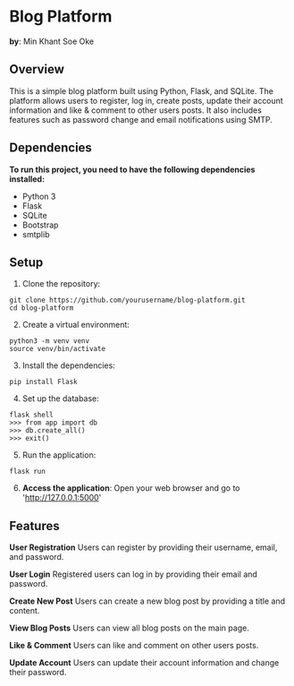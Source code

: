 # Blog Platform

**by**: Min Khant Soe Oke

## Overview

This is a simple blog platform built using Python, Flask, and SQLite. The platform allows users to register, log in, create posts, update their account information and like & comment to other users posts. It also includes features such as password change and email notifications using SMTP.

## Dependencies

**To run this project, you need to have the following dependencies installed:**

* Python 3
* Flask
* SQLite
* Bootstrap
* smtplib

## Setup

1. Clone the repository:
```
git clone https://github.com/yourusername/blog-platform.git
cd blog-platform
```

2. Create a virtual environment:
```
python3 -m venv venv
source venv/bin/activate
```

3. Install the dependencies:
```
pip install Flask
```

4. Set up the database:
```
flask shell
>>> from app import db
>>> db.create_all()
>>> exit()
```

5. Run the application:
```
flask run
```

6. **Access the application**:
   Open your web browser and go to 'http://127.0.0.1:5000'

## Features

**User Registration**
Users can register by providing their username, email, and password.

**User Login**
Registered users can log in by providing their email and password.

**Create New Post**
Users can create a new blog post by providing a title and content.

**View Blog Posts**
Users can view all blog posts on the main page.

**Like & Comment**
Users can like and comment on other users posts.

**Update Account**
Users can update their account information and change their password.
